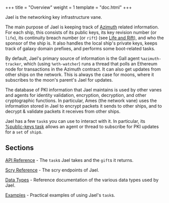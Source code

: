 +++
title = "Overview"
weight = 1
template = "doc.html"
+++

Jael is the networking key infrastructure vane.

The main purpose of Jael is keeping track of [Azimuth](/docs/azimuth/azimuth) related information. For each ship, this consists of its public keys, its key revision number (or `life`), its continuity breach number (or `rift`) (see [Life and Rift](/docs/azimuth/life-and-rift)), and who the sponsor of the ship is. It also handles the local ship's private keys, keeps track of galaxy domain prefixes, and performs some boot-related tasks.

By default, Jael's primary source of information is the Gall agent `%azimuth-tracker`, which (using `%eth-watcher`) runs a thread that polls an Ethereum node for transactions in the Azimuth contract. It can also get updates from other ships on the network. This is always the case for moons, where it subscribes to the moon's parent's Jael for updates.

The database of PKI information that Jael maintains is used by other vanes and agents for identity validation, encryption, decryption, and other cryptographic functions. In particular, Ames (the network vane) uses the information stored in Jael to encrypt packets it sends to other ships, and to decrypt & validate packets it receives from other ships.

Jael has a few `task`s you can use to interact with it. In particular, its [%public-keys task](/docs/arvo/jael/tasks#public-keys) allows an agent or thread to subscribe for PKI updates for a `set` of `ship`s.

## Sections

[API Reference](/docs/arvo/jael/tasks) - The `task`s Jael takes and the `gift`s it returns.

[Scry Reference](/docs/arvo/jael/scry) - The scry endpoints of Jael.

[Data Types](/docs/arvo/jael/data-types) - Reference documentation of the various data types used by Jael.

[Examples](/docs/arvo/jael/examples) - Practical examples of using Jael's `task`s.
